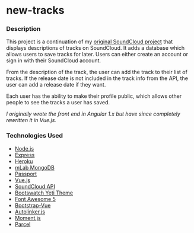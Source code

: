 # new-tracks

### Description

This project is a continuation of my [original SoundCloud project](https://github.com/njscholfield/soundcloud) that displays descriptions of tracks on SoundCloud. It adds a database which allows users to save tracks for later. Users can either create an account or sign in with their SoundCloud account.

From the description of the track, the user can add the track to their list of tracks. If the release date is not included in the track info from the API, the user can add a release date if they want.

Each user has the ability to make their profile public, which allows other people to see the tracks a user has saved.

*I originally wrote the front end in Angular 1.x but have since completely rewritten it in Vue.js.*

### Technologies Used
- [Node.js](https://nodejs.org)
- [Express](https://expressjs.com)
- [Heroku](https://heroku.com)
- [mLab MongoDB](https://mlab.com)
- [Passport](http://passportjs.org)
- [Vue.js](https://vuejs.org)
- [SoundCloud API](https://developers.soundcloud.com)
- [Bootswatch Yeti Theme](https://bootswatch.com/yeti/)
- [Font Awesome 5](https://fontawesome.com)
- [Bootstrap-Vue](https://bootstrap-vue.js.org)
- [Autolinker.js](https://github.com/gregjacobs/Autolinker.js)
- [Moment.js](https://momentjs.com)
- [Parcel](https://parceljs.org)
